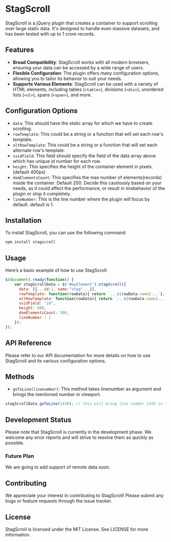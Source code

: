 # StagScroll

StagScroll is a jQuery plugin that creates a container to support scrolling over large static data. It's designed to handle even massive datasets, and has been tested with up to 1 crore records.

## Features

- **Broad Compatibility**: StagScroll works with all modern browsers, ensuring your data can be accessed by a wide range of users.
- **Flexible Configuration**: The plugin offers many configuration options, allowing you to tailor its behavior to suit your needs.
- **Supports Various Elements**: StagScroll can be used with a variety of HTML elements, including tables (`<table>`), divisions (`<div>`), unordered lists (`<ul>`), spans (`<span>`), and more.

## Configuration Options

- `data`: This should have the static array for which we have to create scrolling.
- `rowTemplate`: This could be a string or a function that will set each row's template.
- `altRowTemplate`: This could be a string or a function that will set each alternate row's template.
- `ssidField`: This field should specify the field of the data array above which has unique id number for each row.
- `height`: This specifies the height of the container element in pixels. (default 400px)
- `domElementsCount`: This specifies the max number of elements(records) inside the container. Default 200. Decide this cautiously based on your needs, as it could affect the performance, or result in misbehavior of the plugin or stop it completely.
- `lineNumber`: This is the line number where the plugin will focus by default. default is 1.

## Installation

To install StagScroll, you can use the following command:

```bash
npm install stagscroll
```

## Usage

Here’s a basic example of how to use StagScroll:

```js
$(document).ready(function() {
    var stagScrollData = $('#myElement').stagScroll({
      data: [{...id:1, name:"stag"...}],
      rowTemplate: function(rowData){ return `...${rowData.name}...`},
      altRowTemplate: function(rowData){ return `...${rowData.name}...`},
      ssidField: "id",
      height: 600,
      domElementsCount: 500,
      lineNumber : 1
    });
});
```

## API Reference
Please refer to our API documentation for more details on how to use StagScroll and its various configuration options.

## Methods
 - `goToLine(linenumber)`: This method takes linenumber as argument and brings the mentioned number in viewport.
 ```js
stagScrollData.goToLine(1436); // this will bring line number 1436 in the view.
```

## Development Status
Please note that StagScroll is currently in the development phase. We welcome any error reports and will strive to resolve them as quickly as possible.

### Future Plan
We are going to add support of remote data soon.

## Contributing
We appreciate your interest in contributing to StagScroll! Please submit any bugs or feature requests through the issue tracker.

## License
StagScroll is licensed under the MIT License. See LICENSE for more information.


